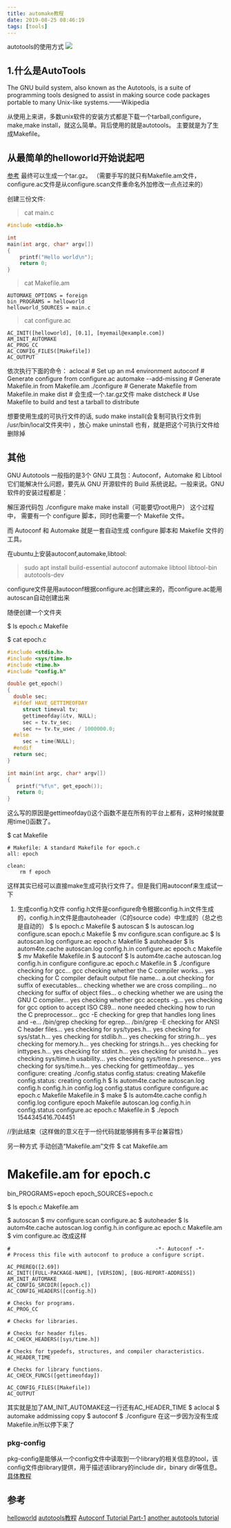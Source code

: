 ```yaml
---
title: automake教程
date: 2019-08-25 08:46:19
tags: [tools]
---
```


autotools的使用方式
![](https://api1.foster66.xyz/static/imgs/SeaCliffBridge_ZH-CN5362667487_1920x1080.jpg)
<!--more-->

## 1.什么是AutoTools
The GNU build system, also known as the Autotools, is a suite of programming tools designed to assist in making source code packages portable to many Unix-like systems.——Wikipedia

从使用上来讲，多数unix软件的安装方式都是下载一个tarball,configure，make,make install，就这么简单。背后使用的就是autotools。 主要就是为了生成Makefile。

## 从最简单的helloworld开始说起吧
[参考](https://blog.csdn.net/thalo1204/article/details/49183911) 最终可以生成一个tar.gz。
（需要手写的就只有Makefile.am文件，configure.ac文件是从configure.scan文件重命名外加修改一点点过来的）

创建三份文件:
> cat main.c

```c
#include <stdio.h>

int
main(int argc, char* argv[])
{
    printf("Hello world\n");
    return 0;
}
```

> cat Makefile.am

```
AUTOMAKE_OPTIONS = foreign
bin_PROGRAMS = helloworld
helloworld_SOURCES = main.c
```

> cat configure.ac

```
AC_INIT([helloworld], [0.1], [myemail@example.com])
AM_INIT_AUTOMAKE
AC_PROG_CC
AC_CONFIG_FILES([Makefile])
AC_OUTPUT
```

依次执行下面的命令：
aclocal # Set up an m4 environment
autoconf # Generate configure from configure.ac
automake --add-missing # Generate Makefile.in from Makefile.am
./configure # Generate Makefile from Makefile.in
make dist # 会生成一个.tar.gz文件
make distcheck # Use Makefile to build and test a tarball to distribute

想要使用生成的可执行文件的话, sudo make install(会复制可执行文件到 /usr/bin/local文件夹中) ，放心 make uninstall  也有，就是把这个可执行文件给删除掉


## 其他
GNU Autotools 一般指的是3个 GNU 工具包：Autoconf，Automake 和 Libtool 
它们能解决什么问题，要先从 GNU 开源软件的 Build 系统说起。一般来说。GNU 软件的安装过程都是：

解压源代码包
./configure
make
make install（可能要切root用户）
这个过程中， 需要有一个 configure 脚本，同时也需要一个 Makefile 文件。

而 Autoconf 和 Automake 就是一套自动生成 configure 脚本和 Makefile 文件的工具。

在ubuntu上安装autoconf,automake,libtool:
> sudo apt install build-essential autoconf automake libtool libtool-bin autotools-dev

configure文件是用autoconf根据configure.ac创建出来的，而configure.ac能用autoscan自动创建出来

随便创建一个文件夹

$ ls
epoch.c Makefile

$ cat epoch.c
```c
#include <stdio.h>
#include <sys/time.h>
#include <time.h>
#include "config.h"

double get_epoch()
{
  double sec;
  #ifdef HAVE_GETTIMEOFDAY
     struct timeval tv;
     gettimeofday(&tv, NULL);
     sec = tv.tv_sec;
     sec += tv.tv_usec / 1000000.0;
  #else
     sec = time(NULL);
  #endif
  return sec;
}

int main(int argc, char* argv[])
{
   printf("%f\n", get_epoch());
   return 0;
}
```
这么写的原因是gettimeofday()这个函数不是在所有的平台上都有，这种时候就要用time()函数了。

$ cat Makefile
```
# Makefile: A standard Makefile for epoch.c
all: epoch

clean:
    rm ­f epoch
```
这样其实已经可以直接make生成可执行文件了。但是我们用autoconf来生成试一下

1. 生成config.h文件
config.h文件是configure命令根据config.h.in文件生成的，config.h.in文件是由autoheader（C的source code）中生成的（总之也是自动的）
$ ls 
epoch.c Makefile
$ autoscan
$ ls
autoscan.log  configure.scan  epoch.c  Makefile
$  mv configure.scan configure.ac
$ ls
autoscan.log  configure.ac  epoch.c  Makefile
$ autoheader
$ ls
autom4te.cache  autoscan.log  config.h.in  configure.ac  epoch.c  Makefile
$  mv Makefile Makefile.in
$ autoconf
$ ls
autom4te.cache  autoscan.log  config.h.in  configure  configure.ac  epoch.c  Makefile.in
$ ./configure
checking for gcc... gcc
checking whether the C compiler works... yes
checking for C compiler default output file name... a.out
checking for suffix of executables...
checking whether we are cross compiling... no
checking for suffix of object files... o
checking whether we are using the GNU C compiler... yes
checking whether gcc accepts -g... yes
checking for gcc option to accept ISO C89... none needed
checking how to run the C preprocessor... gcc -E
checking for grep that handles long lines and -e... /bin/grep
checking for egrep... /bin/grep -E
checking for ANSI C header files... yes
checking for sys/types.h... yes
checking for sys/stat.h... yes
checking for stdlib.h... yes
checking for string.h... yes
checking for memory.h... yes
checking for strings.h... yes
checking for inttypes.h... yes
checking for stdint.h... yes
checking for unistd.h... yes
checking sys/time.h usability... yes
checking sys/time.h presence... yes
checking for sys/time.h... yes
checking for gettimeofday... yes
configure: creating ./config.status
config.status: creating Makefile
config.status: creating config.h
$  ls
autom4te.cache  autoscan.log  config.h  config.h.in  config.log  config.status  configure  configure.ac  epoch.c  Makefile  Makefile.in
$ make
$ ls
autom4te.cache  config.h     config.log     configure     epoch    Makefile
autoscan.log    config.h.in  config.status  configure.ac  epoch.c  Makefile.in
$  ./epoch
1544345416.704451

//到此结束（这样做的意义在于一份代码就能够拥有多平台兼容性）


另一种方式
手动创造“Makefile.am”文件
$ cat Makefile.am
# Makefile.am for epoch.c
bin_PROGRAMS=epoch
epoch_SOURCES=epoch.c

$ ls 
epoch.c  Makefile.am

$ autoscan
$  mv configure.scan configure.ac
$ autoheader
$ ls 
autom4te.cache  autoscan.log  config.h.in  configure.ac  epoch.c  Makefile.am
$ vim configure.ac
改成这样
```
#                                               -*- Autoconf -*-
# Process this file with autoconf to produce a configure script.

AC_PREREQ([2.69])
AC_INIT([FULL-PACKAGE-NAME], [VERSION], [BUG-REPORT-ADDRESS])
AM_INIT_AUTOMAKE
AC_CONFIG_SRCDIR([epoch.c])
AC_CONFIG_HEADERS([config.h])

# Checks for programs.
AC_PROG_CC

# Checks for libraries.

# Checks for header files.
AC_CHECK_HEADERS([sys/time.h])

# Checks for typedefs, structures, and compiler characteristics.
AC_HEADER_TIME

# Checks for library functions.
AC_CHECK_FUNCS([gettimeofday])

AC_CONFIG_FILES([Makefile])
AC_OUTPUT
```
其实就是加了AM_INIT_AUTOMAKE这一行还有AC_HEADER_TIME
$ aclocal
$ automake ­­add­missing ­­copy
$ autoconf
$ ./configure 在这一步因为没有生成Makefile.in所以停下来了


### pkg-config
pkg-config是能够从一个config文件中读取到一个library的相关信息的tool，该config文件由library提供，用于描述该library的include dir，binary dir等信息。
[具体教程](https://people.freedesktop.org/~dbn/pkg-config-guide.html)


## 参考
[helloworld](https://thoughtbot.com/blog/the-magic-behind-configure-make-make-install)
[autotools教程](https://www.gnu.org/software/automake/manual/automake.html)
[Autoconf Tutorial Part-1](http://www.idryman.org/blog/2016/03/10/autoconf-tutorial-1/)
[another autotools tutorial](https://digitalleaves.com/blog/2017/12/build-cross-platform-c-project-autotools/)
